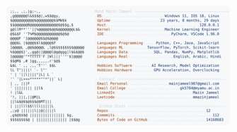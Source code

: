 <picture>
  <source srcset="https://raw.githubusercontent.com/mmazinjameel/mmazinjameel/main/dark_mode.svg?v=1754244912" media="(prefers-color-scheme: dark)">
  <img src="https://raw.githubusercontent.com/mmazinjameel/mmazinjameel/main/light_mode.svg?v=1754244912">
</picture>
